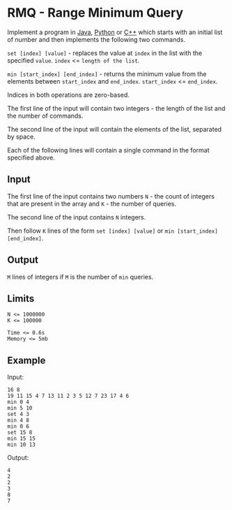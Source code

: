 # RMQ - Range Minimum Query

Implement a program in [Java](RMQ.java), [Python](rmq.py) or
[C++](rmq.cpp) which starts with an initial list of number and
then implements the following two commands.

`set [index] [value]` - replaces the value at `index` in the list
with the specified `value`. `index` <= `length of the list`.

`min [start_index] [end_index]` - returns the minimum value from the
elements between `start_index` and `end_index`. `start_index` <= `end_index`.

Indices in both operations are zero-based.

The first line of the input will contain two integers -
the length of the list and the number of commands.

The second line of the input will contain the elements of the list,
separated by space.

Each of the following lines will contain a single
command in the format specified above.

## Input

The first line of the input contains two numbers `N` - the count of
integers that are present in the array and `K` - the number of queries.

The second line of the input contains `N` integers.

Then follow `K` lines of the form `set [index] [value]` or `min [start_index] [end_index]`.

## Output

`M` lines of integers if `M` is the number of `min` queries.

## Limits

```
N <= 1000000
K <= 100000

Time <= 0.6s
Memory <= 5mb
```

## Example

Input:

```
16 8
19 11 15 4 7 13 11 2 3 5 12 7 23 17 4 6
min 0 4
min 5 10
set 4 3
min 4 8
min 0 6
set 15 8
min 15 15
min 10 13
```

Output:

```
4
2
2
3
8
7
```

